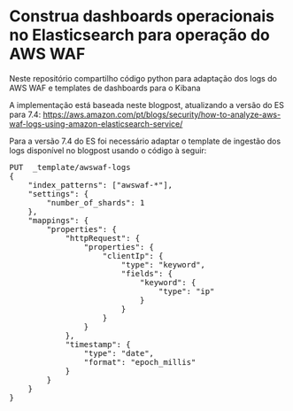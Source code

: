 # Construa dashboards operacionais no Elasticsearch para operação do AWS WAF

Neste repositório compartilho código python para adaptação dos logs do AWS WAF e templates de dashboards para o Kibana

A implementação está baseada neste blogpost, atualizando a versão do ES para 7.4:
https://aws.amazon.com/pt/blogs/security/how-to-analyze-aws-waf-logs-using-amazon-elasticsearch-service/

Para a versão 7.4 do ES foi necessário adaptar o template de ingestão dos logs disponível no blogpost usando o código à seguir:

<pre>
PUT  _template/awswaf-logs
{
    "index_patterns": ["awswaf-*"],
    "settings": {
        "number_of_shards": 1
    },
    "mappings": {
        "properties": {
            "httpRequest": {
                "properties": {
                    "clientIp": {
                        "type": "keyword",
                        "fields": {
                            "keyword": {
                                "type": "ip"
                            }
                        }
                    }
                }
            },
            "timestamp": {
                "type": "date",
                "format": "epoch_millis"
            }
        }
    }
}
</pre>